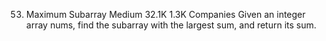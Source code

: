 53. Maximum Subarray
    Medium
    32.1K
    1.3K
    Companies
    Given an integer array nums, find the
    subarray
    with the largest sum, and return its sum.